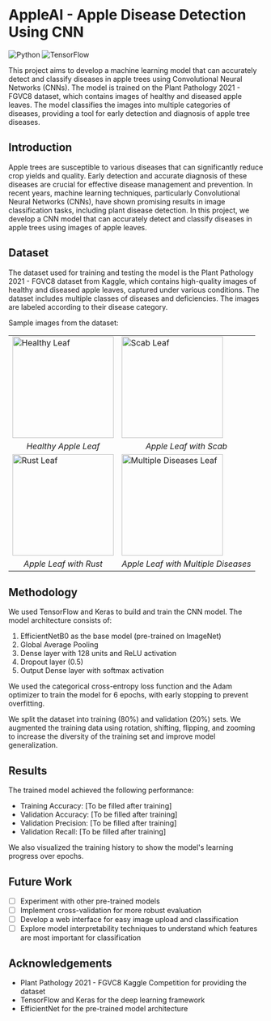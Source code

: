 # AppleAI - Apple Disease Detection Using CNN

![Python](https://img.shields.io/badge/Python-3.7%2B-blue)
![TensorFlow](https://img.shields.io/badge/TensorFlow-2.x-orange)


This project aims to develop a machine learning model that can accurately detect and classify diseases in apple trees using Convolutional Neural Networks (CNNs). The model is trained on the Plant Pathology 2021 - FGVC8 dataset, which contains images of healthy and diseased apple leaves. The model classifies the images into multiple categories of diseases, providing a tool for early detection and diagnosis of apple tree diseases.

## Introduction

Apple trees are susceptible to various diseases that can significantly reduce crop yields and quality. Early detection and accurate diagnosis of these diseases are crucial for effective disease management and prevention. In recent years, machine learning techniques, particularly Convolutional Neural Networks (CNNs), have shown promising results in image classification tasks, including plant disease detection. In this project, we develop a CNN model that can accurately detect and classify diseases in apple trees using images of apple leaves.

## Dataset

The dataset used for training and testing the model is the Plant Pathology 2021 - FGVC8 dataset from Kaggle, which contains high-quality images of healthy and diseased apple leaves, captured under various conditions. The dataset includes multiple classes of diseases and deficiencies. The images are labeled according to their disease category.

Sample images from the dataset:

<table>
  <tr>
    <td><img src="images/healthy_leaf.jpg" alt="Healthy Leaf" width="200"/></td>
    <td><img src="images/scab_leaf.jpg" alt="Scab Leaf" width="200"/></td>
  </tr>
  <tr>
    <td align="center"><em>Healthy Apple Leaf</em></td>
    <td align="center"><em>Apple Leaf with Scab</em></td>
  </tr>
  <tr>
    <td><img src="images/rust_leaf.jpg" alt="Rust Leaf" width="200"/></td>
    <td><img src="images/multiple_diseases_leaf.jpg" alt="Multiple Diseases Leaf" width="200"/></td>
  </tr>
  <tr>
    <td align="center"><em>Apple Leaf with Rust</em></td>
    <td align="center"><em>Apple Leaf with Multiple Diseases</em></td>
  </tr>
</table>

## Methodology

We used TensorFlow and Keras to build and train the CNN model. The model architecture consists of:

1. EfficientNetB0 as the base model (pre-trained on ImageNet)
2. Global Average Pooling
3. Dense layer with 128 units and ReLU activation
4. Dropout layer (0.5)
5. Output Dense layer with softmax activation

We used the categorical cross-entropy loss function and the Adam optimizer to train the model for 6 epochs, with early stopping to prevent overfitting.

We split the dataset into training (80%) and validation (20%) sets. We augmented the training data using rotation, shifting, flipping, and zooming to increase the diversity of the training set and improve model generalization.

## Results

The trained model achieved the following performance:

- Training Accuracy: [To be filled after training]
- Validation Accuracy: [To be filled after training]
- Validation Precision: [To be filled after training]
- Validation Recall: [To be filled after training]

We also visualized the training history to show the model's learning progress over epochs.


## Future Work

- [ ] Experiment with other pre-trained models
- [ ] Implement cross-validation for more robust evaluation
- [ ] Develop a web interface for easy image upload and classification
- [ ] Explore model interpretability techniques to understand which features are most important for classification

## Acknowledgements

- Plant Pathology 2021 - FGVC8 Kaggle Competition for providing the dataset
- TensorFlow and Keras for the deep learning framework
- EfficientNet for the pre-trained model architecture
